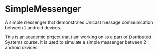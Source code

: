# SimpleMessenger
A simple messenger that demonstrates Unicast message communication between 2 android devices.

This is an academic project that I am working on as a part of Distributed Systems course.
It is used to simulate a simple messenger between 2 android devices.
